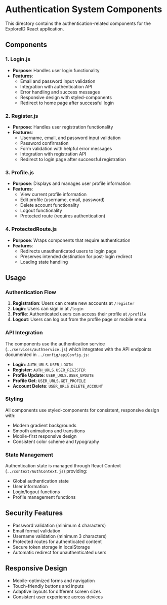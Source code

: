 # Authentication System Components

This directory contains the authentication-related components for the ExploreID React application.

## Components

### 1. Login.js
- **Purpose**: Handles user login functionality
- **Features**: 
  - Email and password input validation
  - Integration with authentication API
  - Error handling and success messages
  - Responsive design with styled-components
  - Redirect to home page after successful login

### 2. Register.js
- **Purpose**: Handles user registration functionality
- **Features**:
  - Username, email, and password input validation
  - Password confirmation
  - Form validation with helpful error messages
  - Integration with registration API
  - Redirect to login page after successful registration

### 3. Profile.js
- **Purpose**: Displays and manages user profile information
- **Features**:
  - View current profile information
  - Edit profile (username, email, password)
  - Delete account functionality
  - Logout functionality
  - Protected route (requires authentication)

### 4. ProtectedRoute.js
- **Purpose**: Wraps components that require authentication
- **Features**:
  - Redirects unauthenticated users to login page
  - Preserves intended destination for post-login redirect
  - Loading state handling

## Usage

### Authentication Flow
1. **Registration**: Users can create new accounts at `/register`
2. **Login**: Users can sign in at `/login`
3. **Profile**: Authenticated users can access their profile at `/profile`
4. **Logout**: Users can log out from the profile page or mobile menu

### API Integration
The components use the authentication service (`../services/authService.js`) which integrates with the API endpoints documented in `../config/apiConfig.js`:

- **Login**: `AUTH_URLS.USER_LOGIN`
- **Register**: `AUTH_URLS.USER_REGISTER`
- **Profile Update**: `USER_URLS.USER_UPDATE`
- **Profile Get**: `USER_URLS.GET_PROFILE`
- **Account Delete**: `USER_URLS.DELETE_ACCOUNT`

### Styling
All components use styled-components for consistent, responsive design with:
- Modern gradient backgrounds
- Smooth animations and transitions
- Mobile-first responsive design
- Consistent color scheme and typography

### State Management
Authentication state is managed through React Context (`../context/AuthContext.js`) providing:
- Global authentication state
- User information
- Login/logout functions
- Profile management functions

## Security Features
- Password validation (minimum 4 characters)
- Email format validation
- Username validation (minimum 3 characters)
- Protected routes for authenticated content
- Secure token storage in localStorage
- Automatic redirect for unauthenticated users

## Responsive Design
- Mobile-optimized forms and navigation
- Touch-friendly buttons and inputs
- Adaptive layouts for different screen sizes
- Consistent user experience across devices 